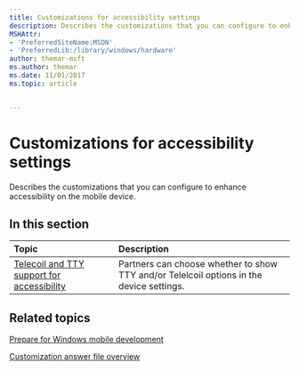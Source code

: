 ```yaml
---
title: Customizations for accessibility settings
description: Describes the customizations that you can configure to enhance accessibility on the mobile device.
MSHAttr:
- 'PreferredSiteName:MSDN'
- 'PreferredLib:/library/windows/hardware'
author: themar-msft
ms.author: themar
ms.date: 11/01/2017
ms.topic: article


---
```

# Customizations for accessibility settings

Describes the customizations that you can configure to enhance accessibility on the mobile device.

## In this section

| Topic                                 | Description                                                                                   |
|:--------------------------------------|:----------------------------------------------------------------------------------------------|
| [Telecoil and TTY support for accessibility](telecoil-and-tty-support-for-accessibility.md) | Partners can choose whether to show TTY and/or Telelcoil options in the device settings. |

## Related topics

[Prepare for Windows mobile development](https://docs.microsoft.com/en-us/windows-hardware/manufacture/mobile/preparing-for-windows-mobile-development)

[Customization answer file overview](https://docs.microsoft.com/en-us/windows-hardware/customize/mobile/mcsf/customization-answer-file)
